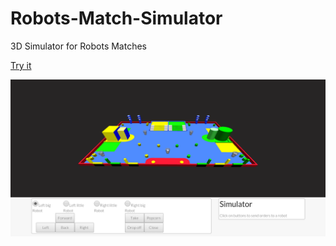 # Robots-Match-Simulator
3D Simulator for Robots Matches

[Try it](https://zinsmatt.github.io/Robots-Match-Simulator/simulator/simulateur.html)

![Simulator](simulator.png "Simulator")
